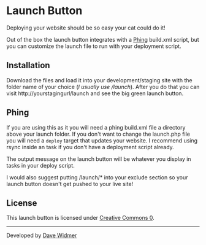 # Launch Button

Deploying your website should be so easy your cat could do it!

Out of the box the launch button integrates with a
[Phing](http://www.phing.info/trac/) build.xml script, but you can customize 
the launch file to run with your deployment script.

## Installation

Download the files and load it into your development/staging site with the
folder name of your choice (_I usually use /launch_). After you do that you can
visit http://yourstagingurl/launch and see the big green launch button.

## Phing

If you are using this as it you will need a phing build.xml file a directory above
your launch folder. If you don't want to change the launch.php file you will need
a `deploy` target that updates your website. I recommend using rsync inside an
<exec> task if you don't have a deployment script already.

The output message on the launch button will be whatever you display in <echo>
tasks in your deploy script.

I would also suggest putting /launch/* into your exclude section so your launch
button doesn't get pushed to your live site!

## License

This launch button is licensed under [Creative Commons 0](http://creativecommons.org/publicdomain/zero/1.0/). 

----

Developed by [Dave Widmer](http://www.davewidmer.net)
